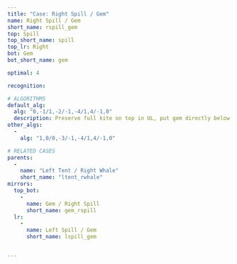 ```yaml
---
title: "Case: Right Spill / Gem"
name: Right Spill / Gem
short_name: rspill_gem
top: Spill
top_short_name: spill
top_lr: Right
bot: Gem
bot_short_name: gem

optimal: 4

recognition:

# ALGORITHMS
default_alg:
  alg: "0,-1/1,-2/-1,-4/1,4/-1,0"
  description: Preserve full kite on top in UL, put gem directly below isolated corner on top (in this case, UFR/DFR).
other_algs:
  -
    alg: "1,0/0,-3/-1,-4/1,4/-1,0"

# RELATED CASES
parents:
  -
    name: "Left Tent / Right Whale"
    short_name: "ltent_rwhale"
mirrors:
  top_bot:
    -
      name: Gem / Right Spill
      short_name: gem_rspill
  lr:
    -
      name: Left Spill / Gem
      short_name: lspill_gem


---
```


